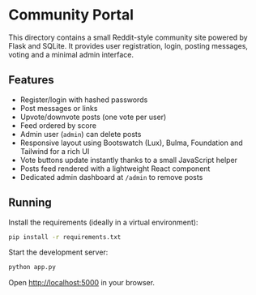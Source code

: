 # Community Portal

This directory contains a small Reddit-style community site powered by Flask and SQLite.
It provides user registration, login, posting messages, voting and a minimal admin
interface.

## Features

- Register/login with hashed passwords
- Post messages or links
- Upvote/downvote posts (one vote per user)
- Feed ordered by score
- Admin user (`admin`) can delete posts
- Responsive layout using Bootswatch (Lux), Bulma, Foundation and Tailwind for a rich UI
- Vote buttons update instantly thanks to a small JavaScript helper
- Posts feed rendered with a lightweight React component
- Dedicated admin dashboard at `/admin` to remove posts

## Running

Install the requirements (ideally in a virtual environment):

```bash
pip install -r requirements.txt
```

Start the development server:

```bash
python app.py
```

Open <http://localhost:5000> in your browser.
